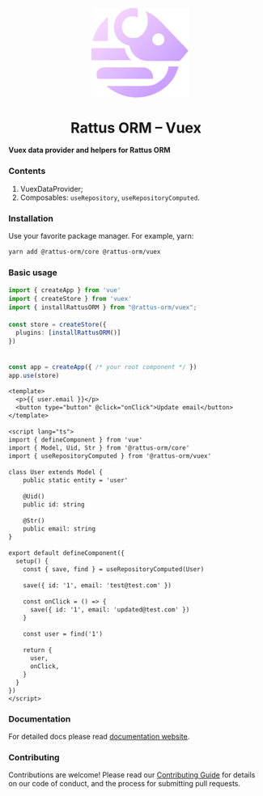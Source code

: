 <p align="center">
  <img style="margin-right: -15px" width="192px" src="https://raw.githubusercontent.com/lyohaplotinka/rattus-orm/main/assets/logo.svg" alt="Rattus ORM">
</p>

<h1 align="center">Rattus ORM – Vuex</h1>

**Vuex data provider and helpers for Rattus ORM**

### Contents
1. VuexDataProvider;
2. Composables: `useRepository`, `useRepositoryComputed`.

### Installation
Use your favorite package manager. For example, yarn:
```bash
yarn add @rattus-orm/core @rattus-orm/vuex
```
### Basic usage

```typescript title="main.ts"
import { createApp } from 'vue'
import { createStore } from 'vuex'
import { installRattusORM } from "@rattus-orm/vuex";

const store = createStore({
  plugins: [installRattusORM()]
})


const app = createApp({ /* your root component */ })
app.use(store)
```

```vue title="App.vue"
<template>
  <p>{{ user.email }}</p>
  <button type="button" @click="onClick">Update email</button>
</template>

<script lang="ts">
import { defineComponent } from 'vue'
import { Model, Uid, Str } from '@rattus-orm/core'
import { useRepositoryComputed } from '@rattus-orm/vuex'

class User extends Model {
    public static entity = 'user'
    
    @Uid()
    public id: string
    
    @Str()
    public email: string
}

export default defineComponent({
  setup() {
    const { save, find } = useRepositoryComputed(User)
    
    save({ id: '1', email: 'test@test.com' })
    
    const onClick = () => {
      save({ id: '1', email: 'updated@test.com' })
    }
    
    const user = find('1')
    
    return {
      user,
      onClick,
    }
  }
})
</script>
```

### Documentation
For detailed docs please read [documentation website](https://lyohaplotinka.github.io/rattus-orm/docs/category/vuex-integration-vue).

### Contributing
Contributions are welcome! Please read our [Contributing Guide](../../CONTRIBUTING.md) for details on our code of conduct, and the process for submitting pull requests.
